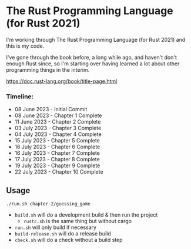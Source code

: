 # The Rust Programming Language (for Rust 2021)

I'm working through The Rust Programming Language (for Rust 2021) and this is my code.

I've gone through the book before, a long while ago, and haven't don't enough Rust since, so I'm starting over having learned a lot about other programming things in the interim.

https://doc.rust-lang.org/book/title-page.html

### Timeline: 

- 08 June 2023 - Initial Commit
- 08 June 2023 - Chapter 1 Complete
- 11 June 2023 - Chapter 2 Complete
- 03 July 2023 - Chapter 3 Complete
- 04 July 2023 - Chapter 4 Complete
- 15 July 2023 - Chapter 5 Complete
- 16 July 2023 - Chapter 6 Complete
- 16 July 2023 - Chapter 7 Complete
- 17 July 2023 - Chapter 8 Complete
- 19 July 2023 - Chapter 9 Complete
- 22 July 2023 - Chapter 10 Complete

## Usage

`./run.sh chapter-2/guessing_game`

- `build.sh` will do a development build & then run the project
    - `rustc.sh` is the same thing but without cargo
- `run.sh` will only build if necessary
- `build-release.sh` will do a release build
- `check.sh` will do a check without a build step
